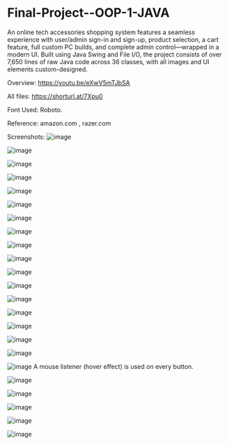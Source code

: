 # Final-Project--OOP-1-JAVA
An online tech accessories shopping system features a seamless experience with user/admin sign-in and sign-up, product selection, a cart feature, full custom PC builds, and complete admin control—wrapped in a modern UI. Built using Java Swing and File I/O, the project consists of over 7,650 lines of raw Java code across 36 classes, with all images and UI elements custom-designed.

Overview: https://youtu.be/eXwV5mTJbSA

All files: https://shorturl.at/7Xpu0

Font Used: Roboto.

Reference: amazon.com , razer.com

Screenshots:
![image](https://github.com/user-attachments/assets/9c62db21-446a-45bd-a5e1-2586726f4c3f)

![image](https://github.com/user-attachments/assets/b22235ce-aff8-4723-b314-1f3cee91556e)

![image](https://github.com/user-attachments/assets/f94f2634-f9e8-434d-8db0-8d0564537114)

![image](https://github.com/user-attachments/assets/352e269f-d3c8-4c95-b1d2-004bb7702f0f)

![image](https://github.com/user-attachments/assets/ea46a932-ff8c-458a-8510-5bb6cb9c89c7)

![image](https://github.com/user-attachments/assets/48e9bb5a-16e0-46c9-b143-afc77a5d0157)

![image](https://github.com/user-attachments/assets/5a99ecb6-eaaf-473b-9576-ed19b1e6c52c)

![image](https://github.com/user-attachments/assets/c91b30bf-875a-4ef7-a8e2-3fcad091f5cc)

![image](https://github.com/user-attachments/assets/dee9e747-56aa-4d11-b9d8-9aa7646705f0)

![image](https://github.com/user-attachments/assets/d06d8da0-a149-4540-91a1-1784d1066bbf)

![image](https://github.com/user-attachments/assets/e378a630-063b-49d4-86ac-5a5dbedeb75a)

![image](https://github.com/user-attachments/assets/ca01bd35-fb01-4c8b-ac2d-5df8f30e85b0)

![image](https://github.com/user-attachments/assets/049402a0-6de9-49a9-be18-bc3ebef32f23)

![image](https://github.com/user-attachments/assets/483a218e-8844-445e-9930-eca70123b0de)

![image](https://github.com/user-attachments/assets/630545ad-aad2-4f27-8e9a-5eeee215803b)

![image](https://github.com/user-attachments/assets/9a30b448-ffdd-401f-9820-74705929604f)

![image](https://github.com/user-attachments/assets/f08dac12-cef7-4d4d-826e-81846f2c4cae)

![image](https://github.com/user-attachments/assets/8c85d4c6-76b5-4394-88a8-179616eb2e20)
A mouse listener (hover effect) is used on every button.

![image](https://github.com/user-attachments/assets/f0bb5d7e-d948-40b6-8eda-968dcbe66afb)

![image](https://github.com/user-attachments/assets/6a61ca4b-b228-43f3-8e43-b7db15737f67)

![image](https://github.com/user-attachments/assets/035b8f73-fe49-4c7e-89e9-c4a05361a157)

![image](https://github.com/user-attachments/assets/d1adbc05-c59d-4bcf-9c16-6921b5dbafd9)

![image](https://github.com/user-attachments/assets/5724a704-9ba2-493e-a629-95bd92a0d6ec)

